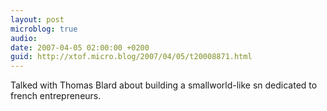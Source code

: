 ```yaml
---
layout: post
microblog: true
audio: 
date: 2007-04-05 02:00:00 +0200
guid: http://xtof.micro.blog/2007/04/05/t20008871.html
---
```

Talked with Thomas Blard about building a smallworld-like sn dedicated to french entrepreneurs.
